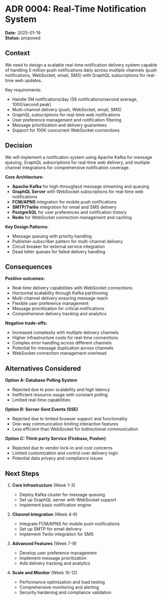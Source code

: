 # ADR 0004: Real-Time Notification System

**Date:** 2025-01-19  
**Status:** proposed

## Context

We need to design a scalable real-time notification delivery system capable of handling 5 million push notifications daily across multiple channels (push notifications, WebSocket, email, SMS) with GraphQL subscriptions for real-time web updates.

Key requirements:
- Handle 5M notifications/day (58 notifications/second average, 1000/second peak)
- Multi-channel delivery (push, WebSocket, email, SMS)
- GraphQL subscriptions for real-time web notifications
- User preference management and notification filtering
- Message prioritization and delivery guarantees
- Support for 100K concurrent WebSocket connections

## Decision

We will implement a notification system using Apache Kafka for message queuing, GraphQL subscriptions for real-time web delivery, and multiple channel integrations for comprehensive notification coverage.

**Core Architecture:**
- **Apache Kafka** for high-throughput message streaming and queuing
- **GraphQL Server** with WebSocket subscriptions for real-time web notifications
- **FCM/APNS** integration for mobile push notifications
- **SMTP/Twilio** integration for email and SMS delivery
- **PostgreSQL** for user preferences and notification history
- **Redis** for WebSocket connection management and caching

**Key Design Patterns:**
- Message queuing with priority handling
- Publisher-subscriber pattern for multi-channel delivery
- Circuit breaker for external service integration
- Dead letter queues for failed delivery handling

## Consequences

**Positive outcomes:**
- Real-time delivery capabilities with WebSocket connections
- Horizontal scalability through Kafka partitioning
- Multi-channel delivery ensuring message reach
- Flexible user preference management
- Message prioritization for critical notifications
- Comprehensive delivery tracking and analytics

**Negative trade-offs:**
- Increased complexity with multiple delivery channels
- Higher infrastructure costs for real-time connections
- Complex error handling across different channels
- Potential for message duplication across channels
- WebSocket connection management overhead

## Alternatives Considered

**Option A: Database Polling System**
- Rejected due to poor scalability and high latency
- Inefficient resource usage with constant polling
- Limited real-time capabilities

**Option B: Server-Sent Events (SSE)**
- Rejected due to limited browser support and functionality
- One-way communication limiting interactive features
- Less efficient than WebSocket for bidirectional communication

**Option C: Third-party Service (Firebase, Pusher)**
- Rejected due to vendor lock-in and cost concerns
- Limited customization and control over delivery logic
- Potential data privacy and compliance issues

## Next Steps

1. **Core Infrastructure** (Week 1-3)
   - Deploy Kafka cluster for message queuing
   - Set up GraphQL server with WebSocket support
   - Implement basic notification engine

2. **Channel Integration** (Week 4-6)
   - Integrate FCM/APNS for mobile push notifications
   - Set up SMTP for email delivery
   - Implement Twilio integration for SMS

3. **Advanced Features** (Week 7-9)
   - Develop user preference management
   - Implement message prioritization
   - Add delivery tracking and analytics

4. **Scale and Monitor** (Week 10-12)
   - Performance optimization and load testing
   - Comprehensive monitoring and alerting
   - Security hardening and compliance validation
